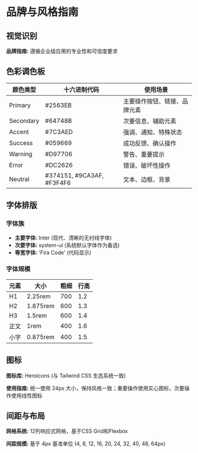 # 品牌与风格指南

## 视觉识别

**品牌指南:** 遵循企业级应用的专业性和可信度要求

## 色彩调色板

| 颜色类型 | 十六进制代码 | 使用场景 |
|----------|-------------|----------|
| Primary | #2563EB | 主要操作按钮、链接、品牌元素 |
| Secondary | #64748B | 次要信息、辅助元素 |
| Accent | #7C3AED | 强调、通知、特殊状态 |
| Success | #059669 | 成功反馈、确认操作 |
| Warning | #D97706 | 警告、重要提示 |
| Error | #DC2626 | 错误、破坏性操作 |
| Neutral | #374151, #9CA3AF, #F3F4F6 | 文本、边框、背景 |

## 字体排版

### 字体族
- **主要字体:** Inter (现代、清晰的无衬线字体)
- **次要字体:** system-ui (系统默认字体作为备选)
- **等宽字体:** 'Fira Code' (代码显示)

### 字体规模

| 元素 | 大小 | 粗细 | 行高 |
|------|------|------|------|
| H1 | 2.25rem | 700 | 1.2 |
| H2 | 1.875rem | 600 | 1.3 |
| H3 | 1.5rem | 600 | 1.4 |
| 正文 | 1rem | 400 | 1.6 |
| 小字 | 0.875rem | 400 | 1.5 |

## 图标

**图标库:** Heroicons (与 Tailwind CSS 生态系统一致)

**使用指南:** 统一使用 24px 大小，保持风格一致；重要操作使用实心图标，次要操作使用线性图标

## 间距与布局

**网格系统:** 12列响应式网格，基于CSS Grid和Flexbox

**间距规模:** 基于 4px 基准单位 (4, 8, 12, 16, 20, 24, 32, 40, 48, 64px)

